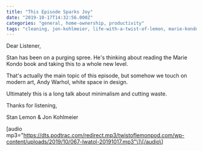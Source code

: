 ```yaml
---
title: "This Episode Sparks Joy"
date: "2019-10-17T14:32:56.000Z"
categories: "general, home-ownership, productivity"
tags: "cleaning, jon-kohlmeier, life-with-a-twist-of-lemon, marie-kondo, minimalism, purge, spark-joy, stan-lemon"
---
```


Dear Listener,

Stan has been on a purging spree. He's thinking about reading the Marie Kondo book and taking this to a whole new level.

That's actually the main topic of this episode, but somehow we touch on modern art, Andy Warhol, white space in design.

Ultimately this is a long talk about minimalism and cutting waste.

Thanks for listening,

Stan Lemon & Jon Kohlmeier

\[audio mp3="https://dts.podtrac.com/redirect.mp3/twistoflemonpod.com/wp-content/uploads/2019/10/067-lwatol-20191017.mp3"\]\[/audio\]
